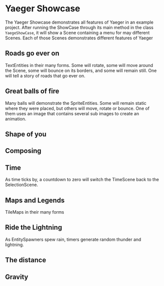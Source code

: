 # Yaeger Showcase

The Yaeger Showcase demonstrates all features of Yaeger in an example project. After 
running the ShowCase through its main method in the class `YaegeShowCase`, it will show
a Scene containing a menu for may different Scenes. Each of those Scenes demonstrates different
features of Yaeger

## Roads go ever on

TextEntities in their many forms. Some will rotate, some will move around the Scene, some will bounce 
on its borders, and some will remain still. One will tell a story of roads that go ever on.

## Great balls of fire

Many balls will demonstrate the SpriteEntities. Some will remain static where they were placed, but others will
move, rotate or bounce. One of them uses an image that contains several sub images to create an animation.

## Shape of you

## Composing

## Time

As time ticks by, a countdown to zero will switch the TimeScene back to the SelectionScene.

## Maps and Legends

TileMaps in their many forms

## Ride the Lightning

As EntitySpawners spew rain, timers generate random thunder and lightning. 

## The distance

## Gravity
